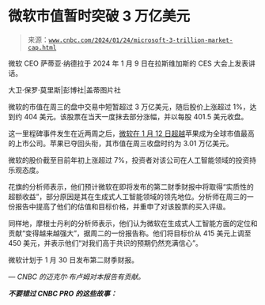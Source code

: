 <!--yml

分类: 未分类

日期: 2024-05-27 15:05:17

-->

# 微软市值暂时突破 3 万亿美元

> 来源：[`www.cnbc.com/2024/01/24/microsoft-3-trillion-market-cap.html`](https://www.cnbc.com/2024/01/24/microsoft-3-trillion-market-cap.html)

微软 CEO 萨蒂亚·纳德拉于 2024 年 1 月 9 日在拉斯维加斯的 CES 大会上发表讲话。

大卫·保罗·莫里斯|彭博社|盖蒂图片社

微软的市值在周三的盘中交易中短暂超过 3 万亿美元，随后股价上涨超过 1%，达到约 404 美元。该股票在当天一度抹去部分涨幅，并以每股 401.5 美元收盘。

这一里程碑事件发生在近两周之后，[微软在 1 月 12 日超越](https://www.cnbc.com/2024/01/12/microsoft-tops-apple-in-market-cap-at-fridays-close.html)苹果成为全球市值最高的上市公司。苹果已夺回头衔，其市值在周三收盘时约为 3.01 万亿美元。

微软的股价截至目前年初上涨超过 7%，投资者对该公司在人工智能领域的投资持乐观态度。

花旗的分析师表示，他们预计微软在即将发布的第二财季财报中将取得“实质性的超额收益”，部分原因是其在生成式人工智能领域的领先地位。分析师在周三的一份报告中提高了他们的估值和目标价格，并重申了对该股票的买入评级。

同样地，摩根士丹利的分析师表示，他们认为微软在生成式人工智能方面的定位和贡献“变得越来越强大”，据周二的一份报告称。他们将目标价从 415 美元上调至 450 美元，并表示他们“对我们高于共识的预期仍然充满信心”。

微软计划于 1 月 30 日发布第二财季财报。

*— CNBC 的迈克尔·布卢姆对本报告有贡献。*

***不要错过 CNBC PRO 的这些故事：***
